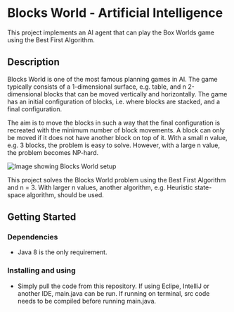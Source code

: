 # Blocks World - Artificial Intelligence

This project implements an AI agent that can play the Box Worlds game using the Best First Algorithm.

## Description

Blocks World is one of the most famous planning games in AI. The game typically consists of a 1-dimensional surface, e.g. table, and n 2-dimensional blocks that can be moved vertically and horizontally. The game has an initial configuration of blocks, i.e. where blocks are stacked, and a final configuration. 

The aim is to move the blocks in such a way that the final configuration is recreated with the minimum number of block movements. A block can only be moved if it does not have another block on top of it. With a small n value, e.g. 3 blocks, the problem is easy to solve. However, with a large n value, the problem becomes NP-hard. 

![Image showing Blocks World setup](https://www.researchgate.net/profile/William-Kennedy-17/publication/228946818/figure/fig1/AS:669429281067019@1536615786725/A-Blocks-World-Problem.png)

This project solves the Blocks World problem using the Best First Algorithm and n = 3. With larger n values, another algorithm, e.g. Heuristic state-space algorithm, should be used.

## Getting Started

### Dependencies

* Java 8 is the only requirement. 

### Installing and using

* Simply pull the code from this repository. If using Eclipe, IntelliJ or another IDE, main.java can be run. If running on terminal, src code needs to be compiled before running main.java.
